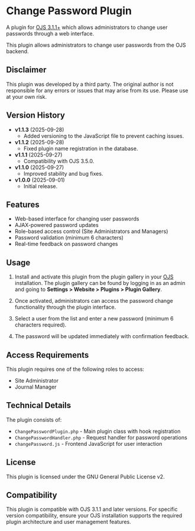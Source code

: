 # Change Password Plugin

A plugin for [OJS 3.1.1+](https://github.com/pkp/ojs) which allows administrators to change user passwords through a web interface.

This plugin allows administrators to change user passwords from the OJS backend.

## Disclaimer

This plugin was developed by a third party. The original author is not responsible for any errors or issues that may arise from its use. Please use at your own risk.

## Version History

- **v1.1.3** (2025-09-28)
  - Added versioning to the JavaScript file to prevent caching issues.
- **v1.1.2** (2025-09-28)
  - Fixed plugin name registration in the database.
- **v1.1.1** (2025-09-27)
  - Compatibility with OJS 3.5.0.
- **v1.1.0** (2025-09-27)
  - Improved stability and bug fixes.
- **v1.0.0** (2025-09-01)
  - Initial release.

## Features

- Web-based interface for changing user passwords
- AJAX-powered password updates
- Role-based access control (Site Administrators and Managers)
- Password validation (minimum 6 characters)
- Real-time feedback on password changes

## Usage

1. Install and activate this plugin from the plugin gallery in your [OJS](https://github.com/pkp/ojs) installation. The plugin gallery can be found by logging in as an admin and going to **Settings > Website > Plugins > Plugin Gallery**.

2. Once activated, administrators can access the password change functionality through the plugin interface.

3. Select a user from the list and enter a new password (minimum 6 characters required).

4. The password will be updated immediately with confirmation feedback.

## Access Requirements

This plugin requires one of the following roles to access:
- Site Administrator
- Journal Manager

## Technical Details

The plugin consists of:
- `ChangePasswordPlugin.php` - Main plugin class with hook registration
- `ChangePasswordHandler.php` - Request handler for password operations
- `changePassword.js` - Frontend JavaScript for user interaction

## License

This plugin is licensed under the GNU General Public License v2.

## Compatibility

This plugin is compatible with OJS 3.1.1 and later versions. For specific version compatibility, ensure your OJS installation supports the required plugin architecture and user management features.
